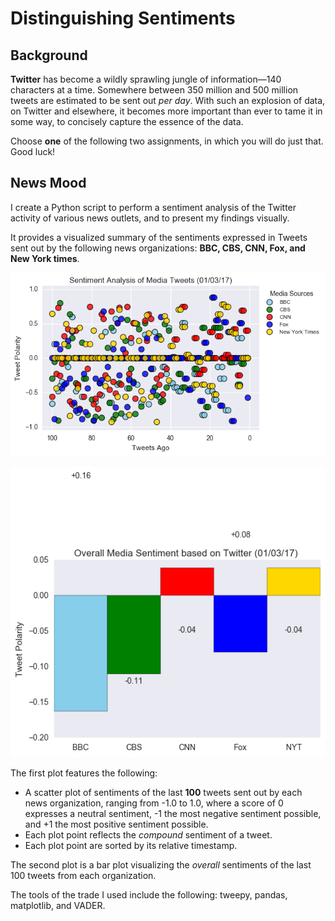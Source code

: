 # Distinguishing Sentiments

## Background

**Twitter** has become a wildly sprawling jungle of information—140 characters at a time. Somewhere between 350 million and 500 million tweets are estimated to be sent out _per day_. With such an explosion of data, on Twitter and elsewhere, it becomes more important than ever to tame it in some way, to concisely capture the essence of the data.

Choose **one** of the following two assignments, in which you will do just that. Good luck!

## News Mood

I create a Python script to perform a sentiment analysis of the Twitter activity of various news outlets, and to present my findings visually.

It provides a visualized summary of the sentiments expressed in Tweets sent out by the following news organizations: **BBC, CBS, CNN, Fox, and New York times**.

![output_10_0.png](output_10_0.png)

![output_13_1.png](output_13_1.png)

The first plot features the following:

* A scatter plot of sentiments of the last **100** tweets sent out by each news organization, ranging from -1.0 to 1.0, where a score of 0 expresses a neutral sentiment, -1 the most negative sentiment possible, and +1 the most positive sentiment possible.
* Each plot point reflects the _compound_ sentiment of a tweet.
* Each plot point are sorted by its relative timestamp.

The second plot is a bar plot visualizing the _overall_ sentiments of the last 100 tweets from each organization.

The tools of the trade I used include the following: tweepy, pandas, matplotlib, and VADER.
